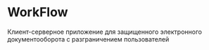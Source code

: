 # WorkFlow

Клиент-серверное приложение для защищенного электронного документооборота с разграничением пользователей
